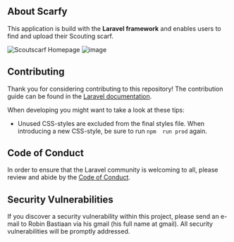 [comment]: <> (<p align="center">)

[comment]: <> (<a href="https://travis-ci.org/laravel/framework"><img src="https://travis-ci.org/laravel/framework.svg" alt="Build Status"></a>)

[comment]: <> (<a href="https://packagist.org/packages/laravel/framework"><img src="https://img.shields.io/packagist/dt/laravel/framework" alt="Total Downloads"></a>)

[comment]: <> (<a href="https://packagist.org/packages/laravel/framework"><img src="https://img.shields.io/packagist/v/laravel/framework" alt="Latest Stable Version"></a>)

[comment]: <> (<a href="https://packagist.org/packages/laravel/framework"><img src="https://img.shields.io/packagist/l/laravel/framework" alt="License"></a>)

[comment]: <> (</p>)

## About Scarfy

This application is build with the <strong>Laravel framework</strong> and enables users to find and upload their
Scouting scarf.

![Scoutscarf Homepage](https://user-images.githubusercontent.com/38226878/182253099-1a95ceaa-ef62-4569-8d80-60c9662522c1.png)
![image](https://user-images.githubusercontent.com/38226878/182253242-6d429b00-4eb3-4ef8-b6bd-50d3f5fc0688.png)

## Contributing

Thank you for considering contributing to this repository! The contribution guide can be found in
the [Laravel documentation](https://laravel.com/docs/contributions).

When developing you might want to take a look at these tips:

- Unused CSS-styles are excluded from the final styles file. When introducing a new CSS-style, be sure to run `npm 
  run prod` again.

## Code of Conduct

In order to ensure that the Laravel community is welcoming to all, please review and abide by
the [Code of Conduct](https://laravel.com/docs/contributions#code-of-conduct).

## Security Vulnerabilities

If you discover a security vulnerability within this project, please send an e-mail to Robin Bastiaan via his gmail (his
full name at gmail). All security vulnerabilities will be promptly addressed.

